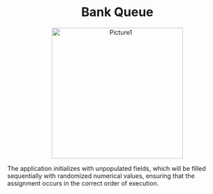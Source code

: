 <div align="center">

  # Bank Queue

  <img src="https://i.imgur.com/ttA4zPB.png" alt="Picture1" width="300"/>


</div>
  <p>The application initializes with unpopulated fields, which will be filled sequentially with randomized numerical values, ensuring that the assignment occurs in the correct order of execution.</p>
